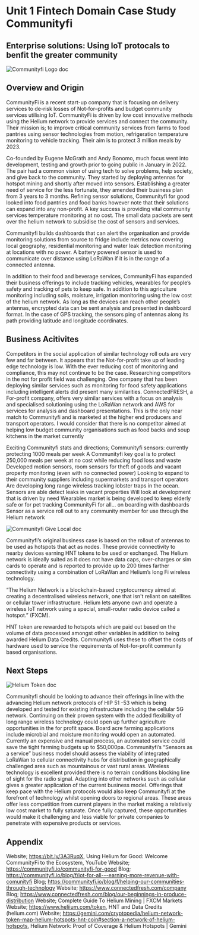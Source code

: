 # Unit 1 Fintech Domain Case Study Communityfi

## Enterprise solutions: Using IoT protocals to benfit the greater community

![Communityfi Logo doc](Images/Communityfi_Logo.png)

## Overview and Origin

CommunityFi is a recent start-up company that is focusing on delivery services to de-risk losses of Not-for–profits and budget community services utilising IoT. CommunityFi is driven by low cost innovative methods using the Helium network to provide services and connect the community. Their mission is; to improve critical community services from farms to food pantries using sensor technologies from motion, refrigeration temperature monitoring to vehicle tracking. Their aim is to protect 3 million meals by 2023.

Co-founded by Eugene McGrath and Andy Bonomo, much focus went into development, testing and growth prior to going public in January in 2022. The pair had a common vision of using tech to solve problems, help society, and give back to the community. They started by deploying antennas for hotspot mining and shortly after moved into sensors. Establishing a greater need of service for the less fortunate, they amended their business plan from 3 years to 3 months. Refining sensor solutions, Communityfi for good looked into food pantries and food banks however note that their solutions can expand into any non-profit. A key success is providing vital community services temperature monitoring at no cost. The small data packets are sent over the helium network to subsidise the cost of sensors and services.

Communityfi builds dashboards that can alert the organisation and provide monitoring solutions from source to fridge include metrics now covering local geography, residential monitoring and water leak detection monitoring at locations with no power. A battery powered sensor is used to communicate over distance using LoRaWan if it is in the range of a connected antenna.

In addition to their food and beverage services, CommunityFi has expanded their business offerings to include tracking vehicles, wearables for people’s safety and tracking of pets to keep safe. In addition to this agriculture monitoring including soils, moisture, irrigation monitoring using the low cost of the helium network. As long as the devices can reach other people’s antennas, encrypted data can be sent analysis and presented in dashboard format. In the case of GPS tracking, the sensors ping of antennas along its path providing latitude and longitude coordinates.

## Business Acitivites

Competitors in the social application of similar technology roll outs are very few and far between. It appears that the Not-for-profit take up of leading edge technology is low. With the ever reducing cost of monitoring and compliance, this may not continue to be the case. Researching competitors in the not for profit field was challenging. One company that has been deploying similar services such as monitoring for food safety applications including intelligent alerts did present many similarities.
ConnectedFRESH, a For-profit company, offers very similar services with a focus on analysis and specialised solutioning using the LoRaWan network and AWS for services for analysis and dashboard presentations. This is the only near match to Communityfi and is marketed at the higher end producers and transport operators. I would consider that there is no competitor aimed at helping low budget community organisations such as food backs and soup kitchens in the market currently

Exciting Communityfi stats and directions;
Communityfi sensors: currently protecting 1000 meals per week
A Communityfi key goal is to protect 250,000 meals per week at no cost while reducing food loss and waste
Developed motion sensors, room sensors for theft of goods and vacant property monitoring (even with no connected power)
Looking to expand to their community suppliers including supermarkets and transport operators
Are developing long range wireless tracking lobster traps in the ocean.
Sensors are able detect leaks in vacant properties
Will look at development that is driven by need
Wearables market is being developed to keep elderly safe or for pet tracking
CommunityFi for all… on boarding with dashboards
Sensor as a service roll out to any community member for use through the Helium network

![Communityfi Give Local doc](Images/Communityfi_Ad.png)

Communityfi’s original business case is based on the rollout of antennas to be used as hotspots that act as nodes. These provide connectivity to nearby devices earning HNT tokens to be used or exchanged. The Helium network is ideally suited as it does not have data caps, over-charges or sim cards to operate and is reported to provide up to 200 times farther connectivity using a combination of LoRaWan and Helium’s long Fi wireless technology.

“The Helium Network is a blockchain-based cryptocurrency aimed at creating a decentralised wireless network, one that isn't reliant on satellites or cellular tower infrastructure. Helium lets anyone own and operate a wireless IoT network using a special, small-router radio device called a hotspot.” (FXCM).

HNT token are rewarded to hotspots which are paid out based on the volume of data processed amongst other variables in addition to being awarded Helium Data Credits. Communityfi uses these to offset the costs of hardware used to service the requirements of Not-for-profit community based organisations.

## Next Steps

![Helium Token doc](Images/Helium_token.png)

Communityfi should be looking to advance their offerings in line with the advancing Helium network protocols of HIP 51 -53 which is being developed and tested for existing infrastructure including the cellular 5G network. Continuing on their proven system with the added flexibility of long range wireless technology could open up further agriculture opportunities in the for profit space. Board acre farming applications include microbial and moisture monitoring would open an automated. Currently an expensive and manual process, an automated service could save the tight farming budgets up to $50,000pa.
Communityfi’s “Sensors as a service” business model should assess the viability of integrated LoRaWan to cellular connectivity hubs for distribution in geographically challenged area such as mountainous or vast rural areas. Wireless technology is excellent provided there is no terrain conditions blocking line of sight for the radio signal. Adapting into other networks such as cellular gives a greater application of the current business model.
Offerings that keep pace with the Helium protocols would also keep Communityfi at the forefront of technology whilst opening doors to regional areas. These areas offer less competition from current players in the market making a relatively low cost market to fully saturate. Once fully captured, these opportunities would make it challenging and less viable for private companies to penetrate with expensive products or services.


## Appendix

Website; https://bit.ly/3A3RuqX, Using Helium for Good: Welcome CommunityFi to the Ecosystem, YouTube
Website; https://communityfi.io/communityfi-for-good
Blog; https://communityfi.io/blog/f/iot-for-all---earning-more-revenue-with-comunityfi
Blog; https://communityfi.io/blog/f/helping-our-communities-through-technology
Website; https://www.connectedfresh.com/company
Blog;  https://www.connectedfresh.com/blog/our-beginnings-in-produce-distribution
Website; Complete Guide To Helium Mining | FXCM Markets
Website; https://www.heliium.com/token,  HNT and Data Credits (helium.com)
Website; https://gemini.com/cryptopedia/helium-network-token-map-helium-hotspots-hnt-coin#section-a-network-of-helium-hotspots, Helium Network: Proof of Coverage & Helium Hotspots | Gemini